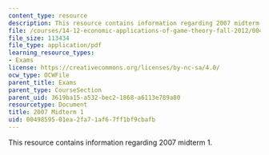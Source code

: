 ```yaml
---
content_type: resource
description: This resource contains information regarding 2007 midterm 1.
file: /courses/14-12-economic-applications-of-game-theory-fall-2012/0049859501ea2fa71af67ff1bf9cbafb_MIT14_12F12_mid071.pdf
file_size: 113434
file_type: application/pdf
learning_resource_types:
- Exams
license: https://creativecommons.org/licenses/by-nc-sa/4.0/
ocw_type: OCWFile
parent_title: Exams
parent_type: CourseSection
parent_uid: 3619ba15-a532-bec2-1868-a6113e789a80
resourcetype: Document
title: 2007 Midterm 1
uid: 00498595-01ea-2fa7-1af6-7ff1bf9cbafb
---
```

This resource contains information regarding 2007 midterm 1.
